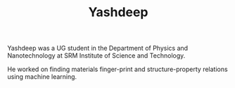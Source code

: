 ﻿---
# Display name
title: Yashdeep

# Full name (for SEO)
first_name: Yashdeep
last_name: Podder
join: -2024

# Username (this should match the folder name)
authors:
  - Yashdeep

# Is this the primary user of the site?
superuser: false

# Role/position
role: UG Project

# Organizations/Affiliations
organizations:
  - name: SRM Institute of Science and Technology
    url: 'www.srmist.edu.in'

# Short bio (displayed in user profile at end of posts)
bio:

interests:
  -

education:
  courses:
    - course: BSc in Physics
      institution: SRMIST, Kattankulathur
      year: 2024

user_groups:
  - Alumni
---

Yashdeep was a UG student in the Department of Physics and Nanotechnology at SRM Institute of Science and Technology.

He worked on finding materials finger-print and structure-property relations using machine
learning.
